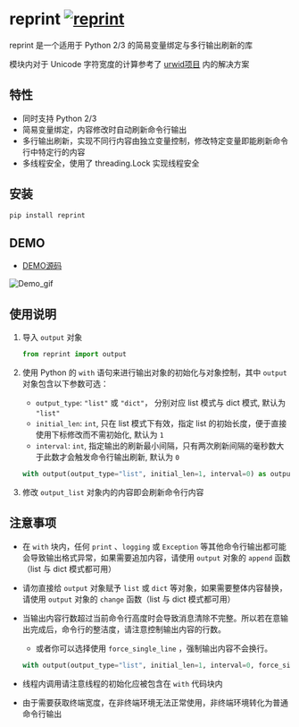 # reprint [![reprint](https://img.shields.io/pypi/v/reprint.svg)](https://pypi.python.org/pypi/reprint)

reprint 是一个适用于 Python 2/3 的简易变量绑定与多行输出刷新的库

模块内对于 Unicode 字符宽度的计算参考了 [urwid项目](https://github.com/urwid/urwid/blob/master/urwid/old_str_util.py) 内的解决方案

## 特性
+ 同时支持 Python 2/3
+ 简易变量绑定，内容修改时自动刷新命令行输出
+ 多行输出刷新，实现不同行内容由独立变量控制，修改特定变量即能刷新命令行中特定行的内容
+ 多线程安全，使用了 threading.Lock 实现线程安全 

## 安装

```sh
pip install reprint
```

## DEMO

+ [DEMO源码](https://github.com/Yinzo/reprint/blob/master/demo/horse_race.py)

![Demo_gif](https://raw.githubusercontent.com/yinzo/reprint/master/demo/images/horse_race_demo.gif)

## 使用说明

1. 导入 `output` 对象

	```python
	from reprint import output
	```
2. 使用 Python 的 `with` 语句来进行输出对象的初始化与对象控制，其中 `output` 对象包含以下参数可选：
    + `output_type`: `"list"` 或 `"dict"`， 分别对应 list 模式与 dict 模式, 默认为 `"list"`
    + `initial_len`: `int`, 只在 list 模式下有效，指定 list 的初始长度，便于直接使用下标修改而不需初始化, 默认为 `1`
    + `interval`: `int`, 指定输出的刷新最小间隔，只有两次刷新间隔的毫秒数大于此数才会触发命令行输出刷新, 默认为 `0`

	```python
	with output(output_type="list", initial_len=1, interval=0) as output_list:
	```

3. 修改 `output_list` 对象内的内容即会刷新命令行内容

## 注意事项
+ 在 `with` 块内，任何 `print` 、`logging` 或 `Exception` 等其他命令行输出都可能会导致输出格式异常，如果需要追加内容，请使用 `output` 对象的 `append` 函数（list 与 dict 模式都可用）
+ 请勿直接给 `output` 对象赋予 `list` 或 `dict` 等对象，如果需要整体内容替换，请使用 `output` 对象的 `change` 函数（list 与 dict 模式都可用）
+ 当输出内容行数超过当前命令行高度时会导致消息清除不完整。所以若在意输出完成后，命令行的整洁度，请注意控制输出内容的行数。
	+ 或者你可以选择使用 `force_single_line` ，强制输出内容不会换行。
	
	```python
	with output(output_type="list", initial_len=1, interval=0, force_single_line=True) as output_list:
	```
+ 线程内调用请注意线程的初始化应被包含在 `with` 代码块内
+ 由于需要获取终端宽度，在非终端环境无法正常使用，非终端环境转化为普通命令行输出

